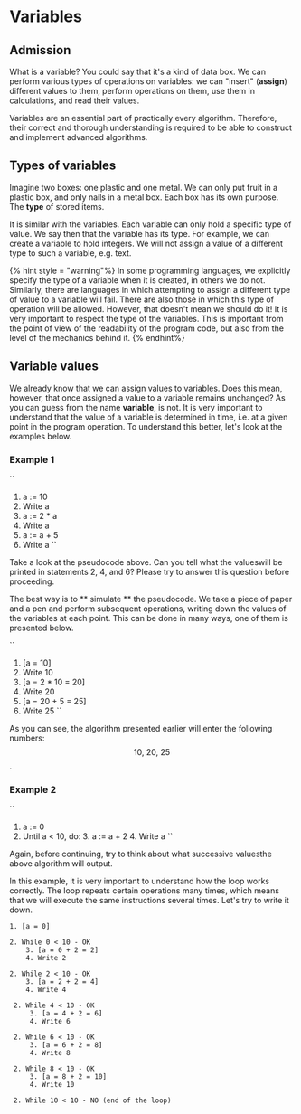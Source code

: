 # Variables

## Admission

What is a variable? You could say that it's a kind of data box. We can perform various types of operations on variables: we can "insert" (**assign**) different values ​​to them, perform operations on them, use them in calculations, and read their values.

Variables are an essential part of practically every algorithm. Therefore, their correct and thorough understanding is required to be able to construct and implement advanced algorithms.

## Types of variables

Imagine two boxes: one plastic and one metal. We can only put fruit in a plastic box, and only nails in a metal box. Each box has its own purpose. The **type** of stored items.

It is similar with the variables. Each variable can only hold a specific type of value. We say then that the variable has its type. For example, we can create a variable to hold integers. We will not assign a value of a different type to such a variable, e.g. text.

{% hint style = "warning"%}
In some programming languages, we explicitly specify the type of a variable when it is created, in others we do not. Similarly, there are languages ​​in which attempting to assign a different type of value to a variable will fail. There are also those in which this type of operation will be allowed. However, that doesn't mean we should do it! It is very important to respect the type of the variables. This is important from the point of view of the readability of the program code, but also from the level of the mechanics behind it.
{% endhint%}

## Variable values

We already know that we can assign values ​​to variables. Does this mean, however, that once assigned a value to a variable remains unchanged? As you can guess from the name **variable**, is not. It is very important to understand that the value of a variable is determined in time, i.e. at a given point in the program operation. To understand this better, let's look at the examples below.

### Example 1

``
1. a := 10
2. Write a
3. a := 2 * a
4. Write a
5. a := a + 5
6. Write a
``

Take a look at the pseudocode above. Can you tell what the values ​​will be printed in statements 2, 4, and 6? Please try to answer this question before proceeding.

The best way is to ** simulate ** the pseudocode. We take a piece of paper and a pen and perform subsequent operations, writing down the values ​​of the variables at each point. This can be done in many ways, one of them is presented below.

``
1. [a = 10]
2. Write 10
3. [a = 2 * 10 = 20]
4. Write 20
5. [a = 20 + 5 = 25]
6. Write 25
``

As you can see, the algorithm presented earlier will enter the following numbers: $$ 10, \ 20, \ 25 $$.

### Example 2

``
1. a := 0
2. Until a < 10, do:
    3. a := a + 2
    4. Write a
``

Again, before continuing, try to think about what successive values ​​the above algorithm will output.

In this example, it is very important to understand how the loop works correctly. The loop repeats certain operations many times, which means that we will execute the same instructions several times. Let's try to write it down.

```
1. [a = 0]

2. While 0 < 10 - OK
    3. [a = 0 + 2 = 2]
    4. Write 2
    
2. While 2 < 10 - OK
    3. [a = 2 + 2 = 4]
    4. Write 4
    
 2. While 4 < 10 - OK
     3. [a = 4 + 2 = 6]
     4. Write 6
     
 2. While 6 < 10 - OK
     3. [a = 6 + 2 = 8]
     4. Write 8
     
 2. While 8 < 10 - OK
     3. [a = 8 + 2 = 10]
     4. Write 10
     
 2. While 10 < 10 - NO (end of the loop)
```